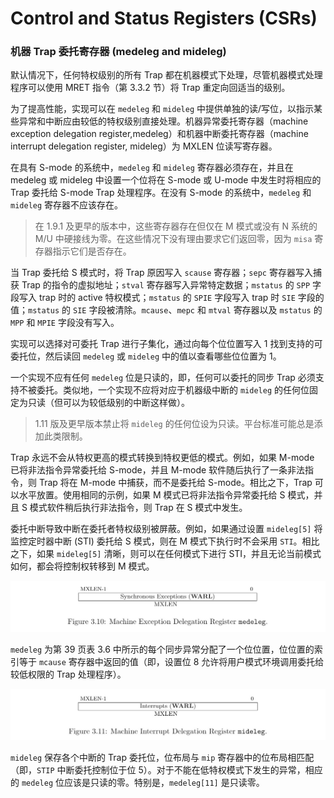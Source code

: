 # Control and Status Registers (CSRs)

### 机器 Trap 委托寄存器 (medeleg and mideleg)

默认情况下，任何特权级别的所有 Trap 都在机器模式下处理，尽管机器模式处理程序可以使用 MRET 指令（第 3.3.2 节）将 Trap 重定向回适当的级别。

为了提高性能，实现可以在 `medeleg` 和 `mideleg` 中提供单独的读/写位，以指示某些异常和中断应由较低的特权级别直接处理。机器异常委托寄存器（machine exception delegation register,medeleg）和机器中断委托寄存器（machine interrupt
delegation register, mideleg）为 MXLEN 位读写寄存器。

在具有 S-mode 的系统中，`medeleg` 和 `mideleg` 寄存器必须存在，并且在 medeleg 或 mideleg 中设置一个位将在 S-mode 或 U-mode 中发生时将相应的 Trap 委托给 S-mode Trap 处理程序。在没有 S-mode 的系统中，`medeleg` 和 `mideleg` 寄存器不应该存在。

> 在 1.9.1 及更早的版本中，这些寄存器存在但仅在 M 模式或没有 N 系统的 M/U 中硬接线为零。在这些情况下没有理由要求它们返回零，因为 `misa` 寄存器指示它们是否存在。

当 Trap 委托给 S 模式时，将 Trap 原因写入 `scause` 寄存器；`sepc` 寄存器写入捕获 Trap 的指令的虚拟地址；`stval` 寄存器写入异常特定数据；`mstatus` 的 `SPP` 字段写入 trap 时的 active 特权模式；`mstatus` 的 `SPIE` 字段写入 trap 时 `SIE` 字段的值；`mstatus` 的 `SIE` 字段被清除。`mcause`、`mepc` 和 `mtval` 寄存器以及 `mstatus` 的 `MPP` 和 `MPIE` 字段没有写入。

实现可以选择对可委托 Trap 进行子集化，通过向每个位位置写入 1 找到支持的可委托位，然后读回 `medeleg` 或 `mideleg` 中的值以查看哪些位位置为 1。

一个实现不应有任何 `medeleg` 位是只读的，即，任何可以委托的同步 Trap 必须支持不被委托。类似地，一个实现不应将对应于机器级中断的 `mideleg` 的任何位固定为只读（但可以为较低级别的中断这样做）。

> 1.11 版及更早版本禁止将 `mideleg` 的任何位设为只读。平台标准可能总是添加此类限制。

Trap 永远不会从特权更高的模式转换到特权更低的模式。例如，如果 M-mode 已将非法指令异常委托给 S-mode，并且 M-mode 软件随后执行了一条非法指令，则 Trap 将在 M-mode 中捕获，而不是委托给 S-mode。相比之下，Trap 可以水平放置。使用相同的示例，如果 M 模式已将非法指令异常委托给 S 模式，并且 S 模式软件稍后执行非法指令，则 Trap 在 S 模式中发生。

委托中断导致中断在委托者特权级别被屏蔽。例如，如果通过设置 `mideleg[5]` 将监控定时器中断 (STI) 委托给 S 模式，则在 M 模式下执行时不会采用 `STI`。相比之下，如果 `mideleg[5]` 清晰，则可以在任何模式下进行 STI，并且无论当前模式如何，都会将控制权转移到 M 模式。

![机器异常委托寄存器 `medeleg`](../pic/Pic-3-10.jpg "机器异常委托寄存器`medeleg`")

`medeleg` 为第 39 页表 3.6 中所示的每个同步异常分配了一个位位置，位位置的索引等于 `mcause` 寄存器中返回的值（即，设置位 8 允许将用户模式环境调用委托给较低权限的 Trap 处理程序）。

![机器中断委托寄存器 mideleg](../pic/Pic-3-11.jpg "机器中断委托寄存器mideleg")

`mideleg` 保存各个中断的 Trap 委托位，位布局与 `mip` 寄存器中的位布局相匹配（即，`STIP` 中断委托控制位于位 5）。对于不能在低特权模式下发生的异常，相应的 `medeleg` 位应该是只读的零。特别是，`medeleg[11]` 是只读零。